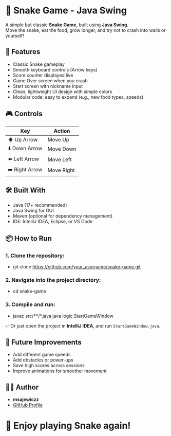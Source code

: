 # 🐍 Snake Game - Java Swing

A simple but classic **Snake Game**, built using **Java Swing**.  
Move the snake, eat the food, grow longer, and try not to crash into walls or yourself!



## 🚀 Features
- Classic Snake gameplay
- Smooth keyboard controls (Arrow keys)
- Score counter displayed live
- Game Over screen when you crash
- Start screen with nickname input
- Clean, lightweight UI design with simple colors
- Modular code: easy to expand (e.g., new food types, speeds)



## 🎮 Controls

| Key          | Action     |
|--------------|-------------|
| ⬆️ Up Arrow   | Move Up     |
| ⬇️ Down Arrow | Move Down   |
| ⬅️ Left Arrow | Move Left   |
| ➡️ Right Arrow| Move Right  |



## 🛠️ Built With
- Java (17+ recommended)
- Java Swing for GUI
- Maven (optional for dependency management)
- IDE: IntelliJ IDEA, Eclipse, or VS Code



## 📦 How to Run

### 1. Clone the repository:
- git clone https://github.com/your_username/snake-game.git
### 2. Navigate into the project directory:
- cd snake-game
### 3.  Compile and run:
- javac src/**/*.java java logic.StartGameWindow

✅ Or just open the project in **IntelliJ IDEA**, and run `StartGameWindow.java`.



## 💬 Future Improvements
- Add different game speeds
- Add obstacles or power-ups
- Save high scores across sessions
- Improve animations for smoother movement


## 🧑‍💻 Author
- **msajewiczz** 
- [GitHub Profile](https://github.com/mSajewiczz)


# 🐍 Enjoy playing Snake again!